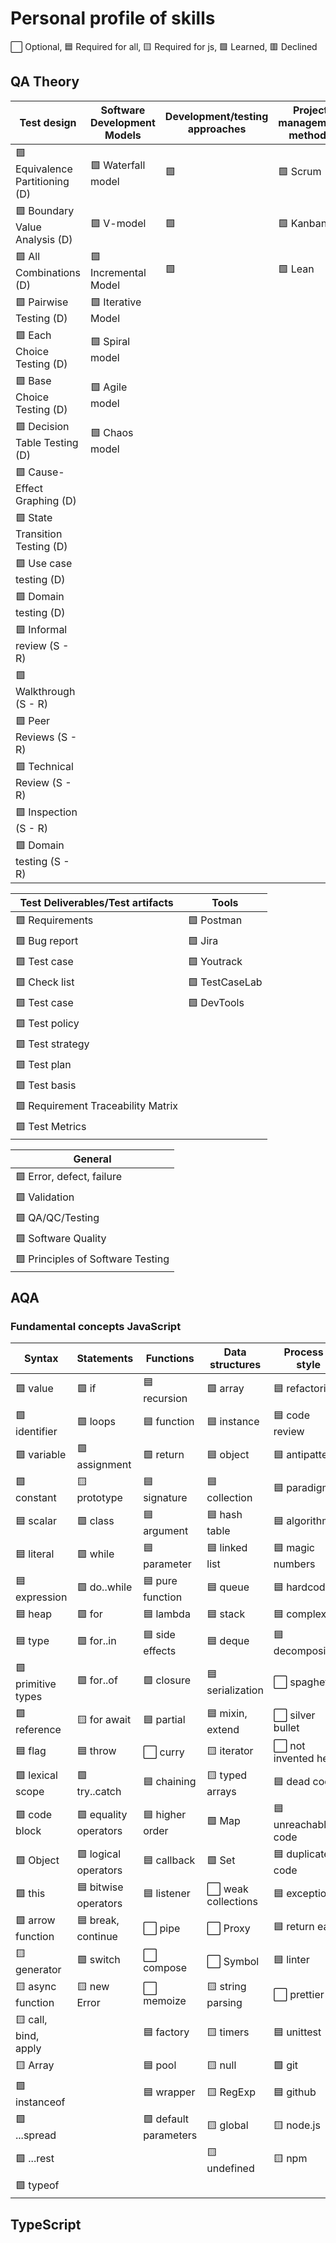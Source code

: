 # Personal profile of skills

⬜ Optional, 🟦 Required for all, 🟨 Required for js, 🟩 Learned, 🟥 Declined

## QA Theory

| Test design                       | Software Development Models | Development/testing approaches | Project management methods |
|---------------------------------- |-----------------------------|--------------------------------|-------------------------------|
| 🟩 Equivalence Partitioning (D)  | 🟩 Waterfall model          | 🟩     | 🟩 Scrum              |
| 🟩 Boundary Value Analysis (D)   | 🟩 V-model                  | 🟩     | 🟩 Kanban             |
| 🟩 All Combinations (D)          | 🟩 Incremental Model        | 🟩     | 🟩 Lean               |
| 🟩 Pairwise Testing (D)          | 🟩 Iterative Model          |      |               |
| 🟩 Each Choice Testing (D)       | 🟩 Spiral model             |      |               |
| 🟩 Base Choice Testing (D)       | 🟩 Agile model              |      |               |
| 🟩 Decision Table Testing (D)    | 🟩 Chaos model              |      |               |
| 🟩 Cause-Effect Graphing (D)     |                           |      |               |
| 🟩 State Transition Testing (D)  |          |      |               |
| 🟩 Use case testing (D)          |          |     |               |
| 🟩 Domain testing (D)            |          |      |               |
| 🟩 Informal review (S - R)       |          |      |               |
| 🟩 Walkthrough (S - R)           |          |      |               |
| 🟩 Peer Reviews (S - R)          |          |      |               |
| 🟩 Technical Review (S - R)      |          |      |               |
| 🟩 Inspection (S - R)            |          |      |               |
| 🟩 Domain testing (S - R)        |          |      |               |

| Test Deliverables/Test artifacts     | Tools           | 
|-------------------------------------|------------------|
| 🟩 Requirements                    | 🟩 Postman       |
| 🟩 Bug report                      | 🟩 Jira          |
| 🟩 Test case                       | 🟩 Youtrack      |
| 🟩 Check list                      | 🟩 TestCaseLab   |
| 🟩 Test case                       | 🟩 DevTools      | 
| 🟩 Test policy                     | 
| 🟩 Test strategy                   | 
| 🟩 Test plan                       | 
| 🟩 Test basis                      | 
| 🟩 Requirement Traceability Matrix | 
| 🟩 Test Metrics                    | 

| General                            |
|------------------------------------|
| 🟩 Error, defect, failure         | 
| 🟩 Validation                     |         
| 🟩 QA/QC/Testing                  |
| 🟩 Software Quality               |
| 🟩 Principles of Software Testing |

## AQA
### Fundamental concepts JavaScript

| Syntax               | Statements            | Functions             | Data structures     | Process & style      |
|----------------------|-----------------------|-----------------------|---------------------|----------------------|
| 🟩 value             | 🟩 if                 | 🟦 recursion          | 🟩 array            | 🟦 refactoring       |
| 🟩 identifier        | 🟩 loops              | 🟦 function           | 🟦 instance         | 🟦 code review       |
| 🟩 variable          | 🟩 assignment         | 🟩 return             | 🟦 object           | 🟦 antipatterns      |
| 🟩 constant          | 🟨 prototype          | 🟦 signature          | 🟦 collection       | 🟦 paradigm          |
| 🟦 scalar            | 🟩 class              | 🟦 argument           | 🟦 hash table       | 🟦 algorithm         |
| 🟦 literal           | 🟩 while              | 🟦 parameter          | 🟦 linked list      | 🟦 magic numbers     |
| 🟦 expression        | 🟩 do..while          | 🟦 pure function      | 🟦 queue            | 🟦 hardcode          |
| 🟦 heap              | 🟩 for                | 🟦 lambda             | 🟦 stack            | 🟦 complexity        |
| 🟦 type              | 🟩 for..in            | 🟦 side effects       | 🟦 deque            | 🟦 decomposition     |
| 🟩 primitive types   | 🟩 for..of            | 🟩 closure            | 🟦 serialization    | ⬜️ spaghetti         |
| 🟩 reference         | 🟨 for await          | 🟦 partial            | 🟦 mixin, extend    | ⬜️ silver bullet     |
| 🟦 flag              | 🟦 throw              | ⬜️ curry              | 🟨 iterator         | ⬜️ not invented here |
| 🟩 lexical scope     | 🟩 try..catch         | 🟦 chaining           | 🟨 typed arrays     | 🟦 dead code         |
| 🟩 code block        | 🟩 equality operators | 🟦 higher order       | 🟩 Map              | 🟦 unreachable code  |
| 🟩 Object            | 🟩 logical operators  | 🟦 callback           | 🟩 Set              | 🟦 duplicate code    |
| 🟩 this              | 🟦 bitwise operators  | 🟦 listener           | ⬜️ weak collections | 🟦 exception         |
| 🟩 arrow function    | 🟦 break, continue    | ⬜️ pipe               | ⬜️ Proxy            | 🟦 return early      |
| 🟨 generator         | 🟩 switch             | ⬜ compose            | ⬜️ Symbol           | 🟦 linter            |
| 🟨 async function    | 🟨 new Error          | ⬜️ memoize            | 🟨 string parsing   | ⬜️ prettier          |
| 🟨 call, bind, apply |                       | 🟦 factory            | 🟨 timers           | 🟦 unittest          |
| 🟨 Array             |                       | 🟦 pool               | 🟨 null             | 🟩 git               |
| 🟩 instanceof        |                       | 🟦 wrapper            | 🟨 RegExp           | 🟦 github            |
| 🟩 ...spread         |                       | 🟩 default parameters | 🟨 global           | 🟨 node.js           |
| 🟩 ...rest           |                       |                       | 🟨 undefined        | 🟨 npm               |
| 🟩 typeof            |                       |                       |              |                      |


## TypeScript

|                        |            |          |                  |
|--------------------------------|-----------------------|----------------------|--------------------------|

